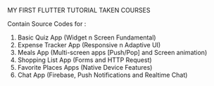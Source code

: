 MY FIRST FLUTTER TUTORIAL TAKEN COURSES 

Contain Source Codes for : 
1. Basic Quiz App (Widget n Screen Fundamental)
2. Expense Tracker App (Responsive n Adaptive UI)
3. Meals App (Multi-screen apps [Push/Pop] and Screen animation)
4. Shopping List App (Forms and HTTP Request)
5. Favorite Places Apps (Native Device Features)
6. Chat App (Firebase, Push Notifications and Realtime Chat)
